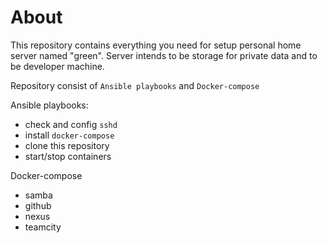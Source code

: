 # About

This repository contains everything you need for setup personal home server named "green". 
Server intends to be storage for private data and to be developer machine.

Repository consist of `Ansible playbooks` and `Docker-compose`

Ansible playbooks:
* check and config `sshd`
* install `docker-compose`
* clone this repository
* start/stop containers

Docker-compose
* samba
* github
* nexus
* teamcity